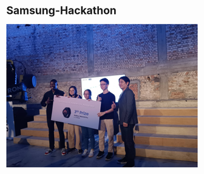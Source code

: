 # Samsung-Hackathon
![Award Photo Session](https://github.com/Zoriannn/Samsung-Hackathon/blob/main/2.jpg)
